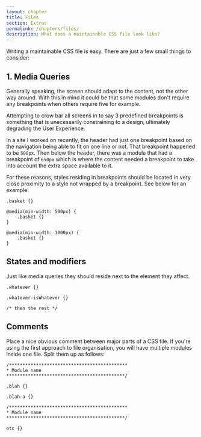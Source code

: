 ```yaml
---
layout: chapter
title: Files
section: Extras
permalink: /chapters/files/
description: What does a maintainable CSS file look like?
---
```


Writing a maintainable CSS file is easy. There are just a few small things to consider:

## 1. Media Queries

Generally speaking, the screen should adapt to the content, not the other way around. With this in mind it could be that some modules don't require any breakpoints when others require five for example. 

Attempting to crow bar all screens in to say 3 predefined breakpoints is something that is unecessarily constraining to a design, ultimately degrading the User Experience.

In a site I worked on recently, the header had just one breakpoint based on the navigation being able to fit on one line or not. That breakpoint happened to be `500px`. Then below the header, there was a module that had a breakpoint of `650px` which is where the content needed a breakpoint to take into account the extra space available to it.

For these reasons, styles residing in breakpoints should be located in very close proximity to a style not wrapped by a breakpoint. See below for an example:

	.basket {}

	@media(min-width: 500px) {
		.basket {}
	}

	@media(min-width: 1000px) {
		.basket {}
	}

## States and modifiers

Just like media queries they should reside next to the element they affect.

	.whatever {}

	.whatever-isWhatever {}

	/* then the rest */

## Comments

Place a nice obvious comment between major parts of a CSS file. If you're using the first approach to file organisation, you will have multiple modules inside one file. Split them up as follows:
	
	/********************************************
	* Module name
	********************************************/

	.blah {}

	.blah-a {}

	/********************************************
	* Module name
	********************************************/

	etc {}